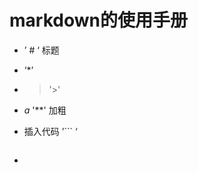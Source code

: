 # markdown的使用手册

* ’ # ‘  标题

* ‘*’    

* > '>'

* *a*  '**' 加粗

*   插入代码  ’``` ‘ 

  ```
  
  ```

* 